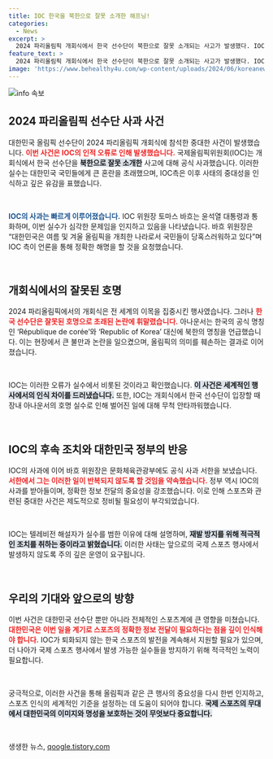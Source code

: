 ```yaml
---
title: IOC 한국을 북한으로 잘못 소개한 해프닝!
categories:
  - News
excerpt: >
  2024 파리올림픽 개회식에서 한국 선수단이 북한으로 잘못 소개되는 사고가 발생했다. IOC는 공식 사과하며 인적 오류라고 밝혔고, 윤석열 대통령도 해명 요청에 나섰다. 올림픽 역사에서의 실수가 과연 선수들에게 어떤 영향을 미칠까? 클릭해서 더 알아보세요!
feature_text: >
  2024 파리올림픽 개회식에서 한국 선수단이 북한으로 잘못 소개되는 사고가 발생했다. IOC는 공식 사과하며 인적 오류라고 밝혔고, 윤석열 대통령도 해명 요청에 나섰다. 올림픽 역사에서의 실수가 과연 선수들에게 어떤 영향을 미칠까? 클릭해서 더 알아보세요!
image: 'https://www.behealthy4u.com/wp-content/uploads/2024/06/koreanews.jpg'
---
```


<p><img src="https://www.behealthy4u.com/wp-content/uploads/2024/06/koreanews.jpg" alt="info 속보" /></p>

<h2 data-ke-size="size26">2024 파리올림픽 선수단 사과 사건</h2>

<p>대한민국 올림픽 선수단이 2024 파리올림픽 개회식에 참석한 중대한 사건이 발생했습니다. <b><span style="color: #ee2323;">이번 사건은 IOC의 인적 오류로 인해 발생했습니다.</span></b> 국제올림픽위원회(IOC)는 개회식에서 한국 선수단을 <b><span style="background-color: #21538527;">북한으로 잘못 소개한</span></b> 사고에 대해 공식 사과했습니다. 이러한 실수는 대한민국 국민들에게 큰 혼란을 초래했으며, IOC측은 이후 사태의 중대성을 인식하고 깊은 유감을 표했습니다.</p>

<p data-ke-size="size16">&nbsp;</p>

<p><b><span style="color: #1a5490;">IOC의 사과는 빠르게 이루어졌습니다.</span></b> IOC 위원장 토마스 바흐는 윤석열 대통령과 통화하며, 이번 실수가 심각한 문제임을 인지하고 있음을 나타냈습니다. 바흐 위원장은 “대한민국은 여름 및 겨울 올림픽을 개최한 나라로서 국민들이 당혹스러워하고 있다”며 IOC 측이 언론을 통해 정확한 해명을 할 것을 요청했습니다.</p>

<p data-ke-size="size16">&nbsp;</p>

<h2 data-ke-size="size26">개회식에서의 잘못된 호명</h2>

<p>2024 파리올림픽에서의 개회식은 전 세계의 이목을 집중시킨 행사였습니다. 그러나 <b><span style="color: #ee2323;">한국 선수단은 잘못된 호명으로 초래된 논란에 휘말렸습니다.</span></b> 아나운서는 한국의 공식 명칭인 ‘République de corée’와 ‘Republic of Korea’ 대신에 북한의 명칭을 언급했습니다. 이는 현장에서 큰 불만과 논란을 일으켰으며, 올림픽의 의미를 훼손하는 결과로 이어졌습니다.</p>

<p data-ke-size="size16">&nbsp;</p>

<p>IOC는 이러한 오류가 실수에서 비롯된 것이라고 확인했습니다. <b><span style="background-color: #21538527;">이 사건은 세계적인 행사에서의 인식 차이를 드러냈습니다.</span></b> 또한, IOC는 개회식에서 한국 선수단이 입장할 때 장내 아나운서의 호명 실수로 인해 벌어진 일에 대해 무척 안타까워했습니다.</p>

<p data-ke-size="size16">&nbsp;</p>

<h2 data-ke-size="size26">IOC의 후속 조치와 대한민국 정부의 반응</h2>

<p>IOC의 사과에 이어 바흐 위원장은 문화체육관광부에도 공식 사과 서한을 보냈습니다. <b><span style="color: #ee2323;">서한에서 그는 이러한 일이 반복되지 않도록 할 것임을 약속했습니다.</span></b> 정부 역시 IOC의 사과를 받아들이며, 정확한 정보 전달의 중요성을 강조했습니다. 이로 인해 스포츠와 관련된 중대한 사건은 제도적으로 정비될 필요성이 부각되었습니다.</p>

<p data-ke-size="size16">&nbsp;</p>

<p>IOC는 텔레비전 해설자가 실수를 범한 이유에 대해 설명하며, <b><span style="background-color: #21538527;">재발 방지를 위해 적극적인 조치를 취하는 중이라고 밝혔습니다.</span></b> 이러한 사태는 앞으로의 국제 스포츠 행사에서 발생하지 않도록 주의 깊은 운영이 요구됩니다.</p>

<p data-ke-size="size16">&nbsp;</p>

<h2 data-ke-size="size26">우리의 기대와 앞으로의 방향</h2>

<p>이번 사건은 대한민국 선수단 뿐만 아니라 전체적인 스포츠계에 큰 영향을 미쳤습니다. <b><span style="color: #ee2323;">대한민국은 이번 일을 계기로 스포츠의 정확한 정보 전달이 필요하다는 점을 깊이 인식해야 합니다.</span></b> IOC가 퇴화되지 않는 한국 스포츠의 발전을 계속해서 지원할 필요가 있으며, 더 나아가 국제 스포츠 행사에서 발생 가능한 실수들을 방지하기 위해 적극적인 노력이 필요합니다. </p>

<p data-ke-size="size16">&nbsp;</p>

<p>궁극적으로, 이러한 사건을 통해 올림픽과 같은 큰 행사의 중요성을 다시 한번 인지하고, 스포츠 인식의 세계적인 기준을 설정하는 데 도움이 되어야 합니다. <b><span style="background-color: #21538527;">국제 스포츠의 무대에서 대한민국의 이미지와 명성을 보호하는 것이 무엇보다 중요합니다.</span></b>  </p>

<p data-ke-size="size16">&nbsp;</p>
생생한 뉴스, <a href="https://qoogle.tistory.com" rel="dofollow">qoogle.tistory.com</a>


